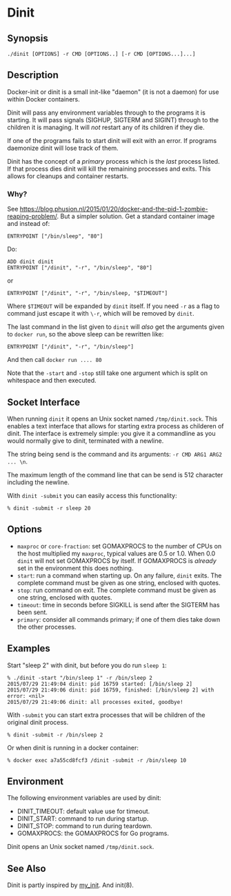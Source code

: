 # Dinit


## Synopsis

    ./dinit [OPTIONS] -r CMD [OPTIONS..] [-r CMD [OPTIONS...]...]


## Description

Docker-init or dinit is a small init-like "daemon" (it is not a daemon) for use
within Docker containers.

Dinit will pass any environment variables through to the programs it is
starting. It will pass signals (SIGHUP, SIGTERM and SIGINT) through to the
children it is managing. It will *not* restart any of its children if they die.

If one of the programs fails to start dinit will exit with an error. If programs
daemonize dinit will lose track of them.

Dinit has the concept of a *primary* process which is the *last* process listed.
If that process dies dinit will kill the remaining processes and exits. This
allows for cleanups and container restarts.


### Why?

See <https://blog.phusion.nl/2015/01/20/docker-and-the-pid-1-zombie-reaping-problem/>.
But a simpler solution. Get a standard container image and instead of:

    ENTRYPOINT ["/bin/sleep", "80"]

Do:

    ADD dinit dinit
    ENTRYPOINT ["/dinit", "-r", "/bin/sleep", "80"]

or

    ENTRYPOINT ["/dinit", "-r", "/bin/sleep, "$TIMEOUT"]

Where `$TIMEOUT` will be expanded by `dinit` itself. If you need `-r` as a flag
to command just escape it with `\-r`, which will be removed by `dinit`.

The last command in the list given to `dinit` will *also* get the arguments given
to `docker run`, so the above sleep can be rewritten like:

    ENTRYPOINT ["/dinit", "-r", "/bin/sleep"]

And then call `docker run .... 80`

Note that the `-start` and `-stop` still take one argument which is split on
whitespace and then executed.

## Socket Interface

When running `dinit` it opens an Unix socket named `/tmp/dinit.sock`. This
enables a text interface that allows for starting extra process as childeren of
dinit. The interface is extremely simple: you give it a commandline as you would
normally give to dinit, terminated with a newline.

The string being send is the command and its arguments: `-r CMD ARG1 ARG2 ... \n`.

The maximum length of the command line that can be send is 512 character
including the newline.

With `dinit -submit` you can easily access this functionality:

    % dinit -submit -r sleep 20

## Options

* `maxproc` or `core-fraction`: set GOMAXPROCS to the number of CPUs on the host
  multiplied my `maxproc`, typical values are 0.5 or 1.0. When 0.0 `dinit` will
  not set GOMAXPROCS by itself. If GOMAXPROCS is *already* set in the environment
  this does nothing.
* `start`: run a command when starting up. On any failure, `dinit` exits. The complete
  command must be given as one string, enclosed with quotes.
* `stop`: run command on exit. The complete command must be given as one string,
  enclosed with quotes.
* `timeout`: time in seconds before SIGKILL is send after the SIGTERM has been
  sent.
* `primary`: consider all commands primary; if one of them dies take down the
  other processes.


## Examples

Start "sleep 2" with dinit, but before you do run `sleep 1`:

    % ./dinit -start "/bin/sleep 1" -r /bin/sleep 2
    2015/07/29 21:49:04 dinit: pid 16759 started: [/bin/sleep 2]
    2015/07/29 21:49:06 dinit: pid 16759, finished: [/bin/sleep 2] with error: <nil>
    2015/07/29 21:49:06 dinit: all processes exited, goodbye!

With `-submit` you can start extra processes that will be children of the original dinit
process.

    % dinit -submit -r /bin/sleep 2

Or when dinit is running in a docker container:

    % docker exec a7a55cd8fcf3 /dinit -submit -r /bin/sleep 10

## Environment

The following environment variables are used by dinit:

* DINIT_TIMEOUT: default value use for timeout.
* DINIT_START: command to run during startup.
* DINIT_STOP: command to run during teardown.
* GOMAXPROCS: the GOMAXPROCS for Go programs.

Dinit opens an Unix socket named `/tmp/dinit.sock`.


## See Also

Dinit is partly inspired by
[my_init](https://github.com/phusion/baseimage-docker/blob/master/image/bin/my_init). And init(8).
